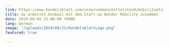 ```yaml
---
link: https://www.handelsblatt.com/unternehmen/mittelstand/mobilitaetstechnik-so-arbeitet-unibail-mit-dem-start-up-wunder-mobility-zusammen/24871644.html?ticket=ST-3917010-F7poV1Ug1B7Cb1cZXaAx-ap2
title: So arbeitet Unibail mit dem Start-up Wunder Mobility zusammen
date: 2019-08-05 22:00:00 +0000
lang: German
image: "/uploads/2019/08/21/HandelsblattLogo.png"
featured: true

---
```

